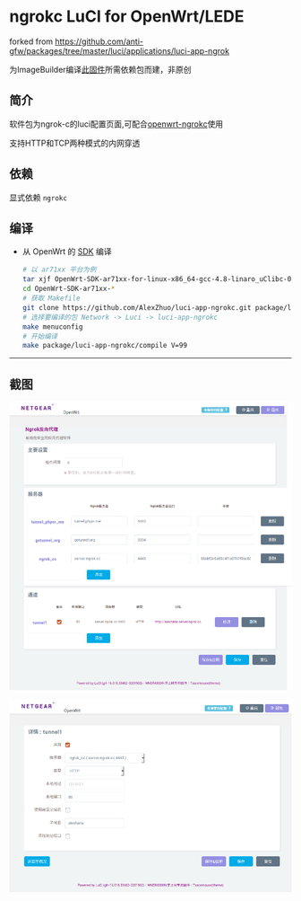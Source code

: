 ngrokc LuCI for OpenWrt/LEDE 
===
forked from https://github.com/anti-gfw/packages/tree/master/luci/applications/luci-app-ngrok

为ImageBuilder编译[此固件][N]所需依赖包而建，非原创

简介
---

 软件包为ngrok-c的luci配置页面,可配合[openwrt-ngrokc][M]使用
 
 支持HTTP和TCP两种模式的内网穿透
 
依赖
---
显式依赖 `ngrokc`

编译
---

 - 从 OpenWrt 的 [SDK][S] 编译  

   ```bash
   # 以 ar71xx 平台为例
   tar xjf OpenWrt-SDK-ar71xx-for-linux-x86_64-gcc-4.8-linaro_uClibc-0.9.33.2.tar.bz2
   cd OpenWrt-SDK-ar71xx-*
   # 获取 Makefile
   git clone https://github.com/AlexZhuo/luci-app-ngrokc.git package/luci-app-ngrokc
   # 选择要编译的包 Network -> Luci -> luci-app-ngrokc
   make menuconfig
   # 开始编译
   make package/luci-app-ngrokc/compile V=99
   ```

---

截图
---
![](https://github.com/AlexZhuo/BreakwallOpenWrt/raw/master/screenshots/ngrokc1.png)


![](https://github.com/AlexZhuo/BreakwallOpenWrt/raw/master/screenshots/ngrokc2.png)

[N]: http://www.right.com.cn/forum/thread-198649-1-1.html
[M]: https://github.com/AlexZhuo/openwrt-ngrokc
[S]: http://wiki.openwrt.org/doc/howto/obtain.firmware.sdk
